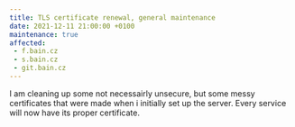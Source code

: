 ```yaml
---
title: TLS certificate renewal, general maintenance
date: 2021-12-11 21:00:00 +0100
maintenance: true
affected:
 - f.bain.cz
 - s.bain.cz
 - git.bain.cz
---
```


I am cleaning up some not necessairly unsecure, but some messy certificates that were
made when i initially set up the server. Every service will now have its proper
certificate.
